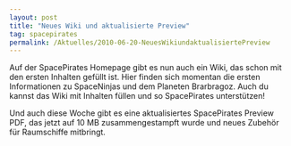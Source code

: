 ```yaml
---
layout: post
title: "Neues Wiki und aktualisierte Preview"
tag: spacepirates
permalink: /Aktuelles/2010-06-20-NeuesWikiundaktualisiertePreview
---
```



Auf der SpacePirates Homepage gibt es nun auch ein Wiki, das schon mit den ersten Inhalten gefüllt ist. Hier finden sich momentan die ersten Informationen zu SpaceNinjas und dem Planeten Brarbragoz. Auch du kannst das Wiki mit Inhalten füllen und so SpacePirates unterstützen!

Und auch diese Woche gibt es eine aktualisiertes SpacePirates Preview PDF, das jetzt auf 10 MB zusammengestampft wurde und neues Zubehör für Raumschiffe mitbringt.

